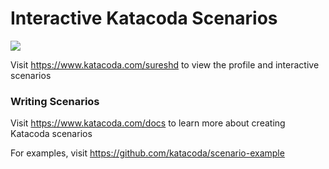 # Interactive Katacoda Scenarios

[![](http://shields.katacoda.com/katacoda/sureshd/count.svg)](https://www.katacoda.com/sureshd "Get your profile on Katacoda.com")

Visit https://www.katacoda.com/sureshd to view the profile and interactive scenarios

### Writing Scenarios
Visit https://www.katacoda.com/docs to learn more about creating Katacoda scenarios

For examples, visit https://github.com/katacoda/scenario-example
